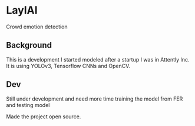 # LaylAI
Crowd emotion detection

## Background
This is a development I started modeled after a startup I was in Attently Inc. 
It is using YOLOv3, Tensorflow CNNs and OpenCV.

## Dev
Still under development and need more time training the model from FER and testing model

Made the project open source.